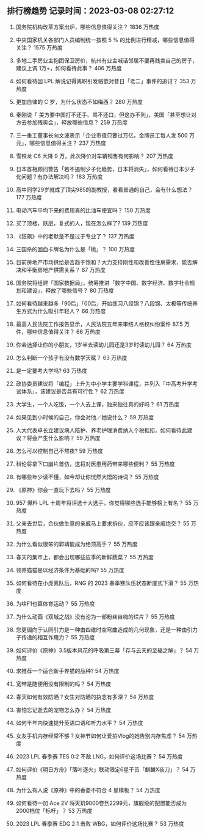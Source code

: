 
## 排行榜趋势 记录时间：2023-03-08 02:27:12
  
  1. 国务院机构改革方案出炉，哪些信息值得关注？ 1836 万热度
    
  2. 中央国家机关各部门人员编制统一按照 5 % 的比例进行精减，哪些信息值得关注？ 1575 万热度
    
  3. 多地二手房业主抱团保卫房价，杭州有业主喊话邻居不要再贱卖自己的房子，建议上调 1万+，如何看待此事？ 406 万热度
    
  4. 如何看待因 LPL 解说记得离职引发骆歆对昔日「老二」事件的追讨？ 353 万热度
    
  5. 更加自律的 C 罗，为什么状态不如梅西？ 280 万热度
    
  6. 秦刚说「 美方要中国打不还手、骂不还口，但这办不到」，美国「甚至想让对方去参加残奥会」，释放哪些信息？ 259 万热度
    
  7. 三一重工董事长向文波表示「企业市值只要过万亿，金牌员工每人发 500 万元」，哪些信息值得关注？ 237 万热度
    
  8. 雪铁龙 C6 大降 9 万，此次降价对车辆销售有何影响？ 207 万热度
    
  9. 日本首相顾问警告「若不遏制少子化趋势，日本将消失」，如何看待日本少子化问题？有办法解决吗？ 183 万热度
    
  10. 高中同学29岁就成了顶尖985的副教授，看看普通的自己，会有什么想法？ 177 万热度
    
  11. 电动汽车平均下来的费用真的比油车便宜吗？ 150 万热度
    
  12. 买了顶楼，跃层，复式的人，现在怎么样了? 139 万热度
    
  13. 《狂飙》中的老默是不是过于专业了？ 137 万热度
    
  14. 三国杀的回血卡牌名为什么是「桃」？ 100 万热度
    
  15. 目前房地产市场供给是否趋于饱和？大力支持刚性和改善性住房需求，能否解决和平衡房地产供需关系？ 87 万热度
    
  16. 国务院将组建「国家数据局」，统筹推进「数字中国、数字经济、数字社会规划和建设」，释放了哪些信号？ 80 万热度
    
  17. 如何看待越来越多「90后」「00后」开始练习八段锦？八段锦、太极等传统养生方式为什么吸引年轻人？ 66 万热度
    
  18. 最高人民法院工作报告显示，人民法院五年来审结人格权纠纷案件 87.5 万件，哪些信息值得关注？ 66 万热度
    
  19. 你会选择让你的小朋友，1岁半去读幼儿园还是3岁时读幼儿园？ 64 万热度
    
  20. 怎么判断一个孩子有没有数学天赋？ 63 万热度
    
  21. 是一定要考大学吗? 63 万热度
    
  22. 政协委员建议将「编程」上升为中小学主要学科课程，并列入「中高考升学考试体系」，该建议是否具有可行性？ 62 万热度
    
  23. 大学生，一个人吃饭，一个人去上课，独来独往真的好吗？ 61 万热度
    
  24. 如果见到小时候的自己，你会对他／她说什么？ 59 万热度
    
  25. 人大代表卓长立建议病人陪护、养老护理消费纳入个税抵扣，如何看待此建议？将会产生什么影响？ 59 万热度
    
  26. 怎么可以控制自己不熬夜? 59 万热度
    
  27. 科伦将拿下口崩片首仿，这将对医患用药带来哪些便利？ 55 万热度
    
  28. 有哪些年少读不懂，如今却让你恍然大悟的诗词？ 55 万热度
    
  29. 《原神》你会一直玩下去吗？ 55 万热度
    
  30. 957 爆料 LPL 十周年将评选十大选手，你觉得哪些选手能够榜上有名？ 55 万热度
    
  31. 父亲去世后，合伙做生意的亲戚马上要求拆伙，应不应该跟亲戚绝交？ 55 万热度
    
  32. 为什么看似很笨的郭靖能成为绝顶高手？ 55 万热度
    
  33. 春天的集市上，都会出现哪些应季的新鲜蔬菜？ 55 万热度
    
  34. 领养猫猫是以经济条件为基础的吗? 55 万热度
    
  35. 如何看待在小虎离队后，RNG 的 2023 春季赛队伍状态断崖式下滑？ 55 万热度
    
  36. 为啥F1也算体育运动？ 55 万热度
    
  37. 为什么动画《双城之战》没有沦为一部粉丝自嗨的烂片？ 55 万热度
    
  38. 您更偏向于认同引力是一种由四维时空弯曲造成的几何现象，还是一种由引力子传递的相互作用力？ 55 万热度
    
  39. 如何评价《原神》3.5版本风花的呼吸第三幕「存与云天的至福之解」？ 54 万热度
    
  40. 求推荐一个适合新手养猫的品种? 54 万热度
    
  41. 宽带是随便用没有限制的吗？ 54 万热度
    
  42. 春天如何有效防晒？女生对防晒的执念有多深？ 54 万热度
    
  43. 害怕忘记逝去的宠物怎么办？ 54 万热度
    
  44. 如何半年内快速提升英语口语和听力水平？ 54 万热度
    
  45. 女友手机内存经常不够？女神节如何让爱拍Vlog的她告别内存焦虑？ 54 万热度
    
  46. 2023 LPL 春季赛 TES 0:2 不敌 LNG，如何评价这场比赛？ 54 万热度
    
  47. 如何评价《明日方舟》「落叶逐火」联动限定6星干员「麒麟X夜刀」？ 54 万热度
    
  48. 为什么有人说《原神》中的香菱不符合 4 星模板？ 54 万热度
    
  49. 如何看待一加 Ace 2V 将天玑9000卷到2299元，旗舰级的配置能否成为2000档位「标杆」？ 53 万热度
    
  50. 2023 LPL 春季赛 EDG 2:1 击败 WBG，如何评价这场比赛？ 53 万热度
    